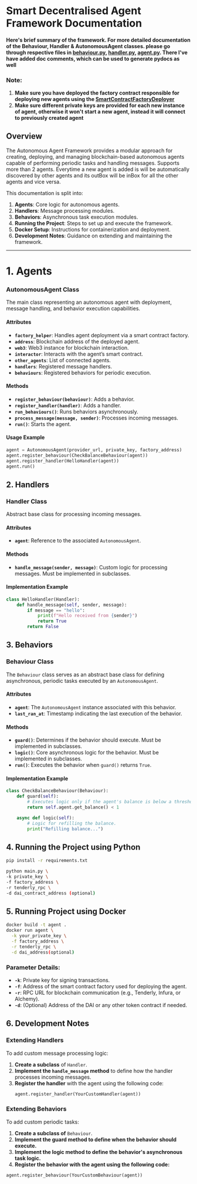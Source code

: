 # Smart Decentralised Agent Framework Documentation

#### Here's brief summary of the framework. For more detailed documentation of the Behaviour, Handler & AutonomousAgent classes. please go through respective files in [behaviour.py](https://github.com/krrakash/smart-agent/blob/main/behaviours/behaviour.py), [handler.py](https://github.com/krrakash/smart-agent/blob/main/handlers/handler.py), [agent.py](https://github.com/krrakash/smart-agent/blob/main/agent.py). There I've have added doc comments, which can be used to generate pydocs as well

### Note: 
1. **Make sure you have deployed the factory contract responsible for deploying new agents using the [SmartContractFactoryDeployer](https://github.com/krrakash/SmartAgentFactoryDeployer)**
2. **Make sure different private keys are provided for each new instance of agent, otherwise it won't start a new agent, instead it will connect to previously created agent**

## Overview

The Autonomous Agent Framework provides a modular approach for creating, deploying, and managing blockchain-based
autonomous agents capable of performing periodic tasks and handling messages. Supports more than 2 agents. Everytime a
new agent is added is will be automatically discovered by other agents and its outBox will be inBox for all the other
agents and vice versa.

This documentation is split into:

1. **Agents**: Core logic for autonomous agents.
2. **Handlers**: Message processing modules.
3. **Behaviors**: Asynchronous task execution modules.
4. **Running the Project**: Steps to set up and execute the framework.
5. **Docker Setup**: Instructions for containerization and deployment.
6. **Development Notes**: Guidance on extending and maintaining the framework.

---

# 1. Agents

### AutonomousAgent Class

The main class representing an autonomous agent with deployment, message handling, and behavior execution capabilities.

#### **Attributes**

- **`factory_helper`**: Handles agent deployment via a smart contract factory.
- **`address`**: Blockchain address of the deployed agent.
- **`web3`**: Web3 instance for blockchain interaction.
- **`interactor`**: Interacts with the agent’s smart contract.
- **`other_agents`**: List of connected agents.
- **`handlers`**: Registered message handlers.
- **`behaviours`**: Registered behaviors for periodic execution.

#### **Methods**

- **`register_behaviour(behaviour)`**: Adds a behavior.
- **`register_handler(handler)`**: Adds a handler.
- **`run_behaviours()`**: Runs behaviors asynchronously.
- **`process_message(message, sender)`**: Processes incoming messages.
- **`run()`**: Starts the agent.

#### **Usage Example**

```python
agent = AutonomousAgent(provider_url, private_key, factory_address)
agent.register_behaviour(CheckBalanceBehaviour(agent))
agent.register_handler(HelloHandler(agent))
agent.run()
```

## 2. **Handlers**

### Handler Class

Abstract base class for processing incoming messages.

#### **Attributes**

- **`agent`**: Reference to the associated `AutonomousAgent`.

#### **Methods**

- **`handle_message(sender, message)`**: Custom logic for processing messages. Must be implemented in subclasses.

#### **Implementation Example**

```python
class HelloHandler(Handler):
    def handle_message(self, sender, message):
        if message == "hello":
            print(f"Hello received from {sender}")
            return True
        return False
```

## 3. **Behaviors**

### Behaviour Class

The `Behaviour` class serves as an abstract base class for defining asynchronous, periodic tasks executed by
an `AutonomousAgent`.

#### **Attributes**

- **`agent`**: The `AutonomousAgent` instance associated with this behavior.
- **`last_ran_at`**: Timestamp indicating the last execution of the behavior.

#### **Methods**

- **`guard()`**: Determines if the behavior should execute. Must be implemented in subclasses.
- **`logic()`**: Core asynchronous logic for the behavior. Must be implemented in subclasses.
- **`run()`**: Executes the behavior when `guard()` returns `True`.

#### **Implementation Example**

```python
class CheckBalanceBehaviour(Behaviour):
    def guard(self):
        # Executes logic only if the agent's balance is below a threshold.
        return self.agent.get_balance() < 1

    async def logic(self):
        # Logic for refilling the balance.
        print("Refilling balance...")
```

## 4. **Running the Project using Python**

```bash
pip install -r requirements.txt

python main.py \
-k private_key \
-f factory_address \
-r tenderly_rpc \
-d dai_contract_address (optional)
```

## 5. **Running Project using Docker**

```bash
docker build -t agent .
docker run agent \
  -k your_private_key \
  -f factory_address \
  -r tenderly_rpc \
  -d dai_address(optional)
```

### Parameter Details:

- **`-k`**: Private key for signing transactions.
- **`-f`**: Address of the smart contract factory used for deploying the agent.
- **`-r`**: RPC URL for blockchain communication (e.g., Tenderly, Infura, or Alchemy).
- **`-d`**: (Optional) Address of the DAI or any other token contract if needed.

## 6. **Development Notes**

### Extending Handlers

To add custom message processing logic:

1. **Create a subclass** of `Handler`.
2. **Implement the `handle_message` method** to define how the handler processes incoming messages.
3. **Register the handler** with the agent using the following code:
   ```python
   agent.register_handler(YourCustomHandler(agent))

### Extending Behaviors

To add custom periodic tasks:

1. **Create a subclass of** `Behaviour`.
2. **Implement the guard method to define when the behavior should execute.**
3. **Implement the logic method to define the behavior's asynchronous task logic.**
4. **Register the behavior with the agent using the following code:**
```python
agent.register_behaviour(YourCustomBehaviour(agent))
```
